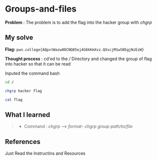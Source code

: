 
# Groups-and-files

**Problem** : The problem is to add the flag into the hacker group with *chgrp*
## My solve

**Flag:** `pwn.college{AQpvtWazw0OCNQ85oj4G6kKmXvz.QXxcjM1wSN5gjNzEzW}`

**Thought process** :   cd'ed to the */* Directory and changed the group of flag into hacker so that it can be read

Inputed the command
bash
```bash
cd /

chgrp hacker flag

cat flag

```


## What I learned
> * Command : *chgrp* --> *format*- *chgrp group path/to/file* 
## References 
Just Read the Instructins and Resources
